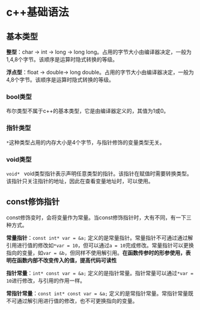 # c++基础语法

## 基本类型

**整型**：char -> int -> long -> long long。占用的字节大小由编译器决定，一般为1,4,8个字节。该顺序是运算时隐式转换的等级。

**浮点型**：float -> double-> long double。占用的字节大小由编译器决定，一般为4,8个字节。该顺序是运算时隐式转换的等级。

### bool类型

布尔类型不属于c++的基本类型，它是由编译器定义的，其值为1或0。

### 指针类型

`*`这种类型占用的内存大小是4个字节，与指针修饰的变量类型无关。

### void类型

`void* ` void类型指针表示声明任意类型的指针。该指针在赋值时需要转换类型。该指针只关注指针的地址，因此在查看变量地址时，可以使用。

## const修饰指针

const修饰变时，会将变量作为常量。当const修饰指针时，大有不同，有一下三种方式。

**常量指针**：`const int* var = &a;` 定义的是常量指针。常量指针不可通过通过解引用进行值的修改如`*var = 10`，但可以通过`a = 10`完成修改。常量指针可以更换指向的变量，如`var = &b`，但同样不使用解引用。**在函数传参时的形参使用，表明在函数内部不改变传入的值，提高代码可读性**

**指针常量**：`int* const var = &a;` 定义的是指针常量。指针常量可以通过`*var = 10`进行修改，与引用的作用一样。

**常指针常量**：`const int* const var = &a;` 定义的是常指针常量。常指针常量既不可通过解引用进行值的修改，也不可更换指向的变量。


